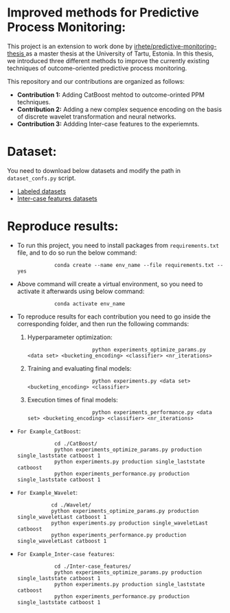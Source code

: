 # Improved methods for Predictive Process Monitoring:
This project is an extension to work done by [irhete/predictive-monitoring-thesis ](https://github.com/irhete/predictive-monitoring-thesis) as a master thesis at the University of Tartu, Estonia. In this thesis, we introduced three different methods to improve the currently existing techniques of outcome-oriented predictive process monitoring. 

This repository and our contributions are organized as follows:
* **Contribution 1:** Adding CatBoost mehtod to outcome-orinted PPM techniques. 
* **Contribution 2:** Adding a new complex sequence encoding on the basis of discrete wavelet transformation and neural networks. 
* **Contribution 3:** Addding Inter-case features to the experiemnts. 

# Dataset: 
You need to download below datasets and modify the path in `dataset_confs.py` script. 

* [Labeled datasets](https://drive.google.com/drive/folders/1ut9HR5I4Bvo96WcG09Boex_XfC6rJujZ?usp=sharing)
* [Inter-case features datasets](https://drive.google.com/drive/folders/1E26I981qyMNj1laTNKoCCC_PneGzlT5R?usp=sharing)




# Reproduce results:
* To run this project, you need to install packages from `requirements.txt` file, and to do so run the below command:                             

                  conda create --name env_name --file requirements.txt --yes
                  
* Above command will create a virtual environment, so you need to activate it afterwards using below command:

                  conda activate env_name
                  
* To reproduce results for each contribution you need to go inside the corresponding folder, and then run the following commands: 
                
    1. Hyperparameter optimization:
      
                                python experiments_optimize_params.py <data set> <bucketing_encoding> <classifier> <nr_iterations>
                                
    2. Training and evaluating final models: 
      
                                python experiments.py <data set> <bucketing_encoding> <classifier>
                                
    3. Execution times of final models: 
      
                                python experiments_performance.py <data set> <bucketing_encoding> <classifier> <nr_iterations>

* `For Example_CatBoost`: 
                  
                  cd ./CatBoost/
                  python experiments_optimize_params.py production single_laststate catboost 1
                  python experiments.py production single_laststate catboost 
                  python experiments_performance.py production single_laststate catboost 1
                  
                  
 * `For Example_Wavelet`: 
                  
                  cd ./Wavelet/
                  python experiments_optimize_params.py production single_waveletLast catboost 1
                  python experiments.py production single_waveletLast catboost 
                  python experiments_performance.py production single_waveletLast catboost 1
                  

* `For Example_Inter-case features`: 
                  
                  cd ./Inter-case_features/
                  python experiments_optimize_params.py production single_laststate catboost 1
                  python experiments.py production single_laststate catboost 
                  python experiments_performance.py production single_laststate catboost 1


          


                   

